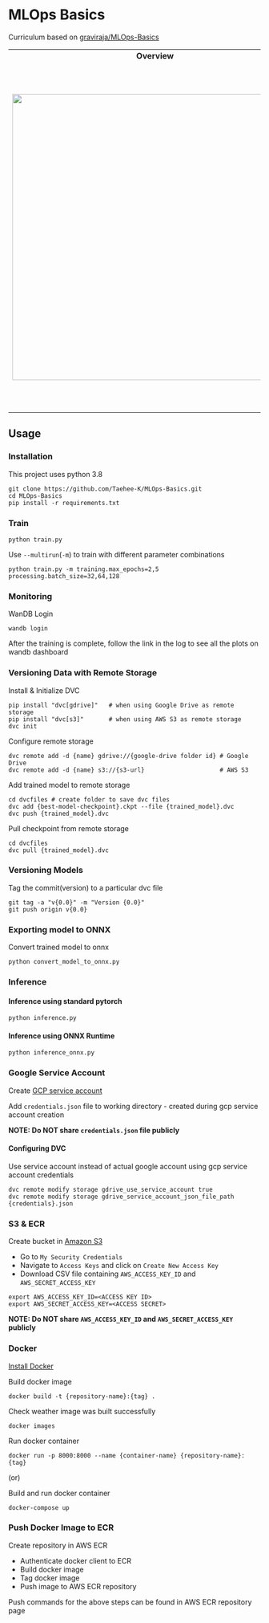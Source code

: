 # MLOps Basics

Curriculum based on [graviraja/MLOps-Basics](https://github.com/graviraja/MLOps-Basics)

<table>
<tr>
    <td align="center"><b>Overview</b></td>
    <td align="center"><b>Weekly Curriculum</b></td>
</tr>
<tr><td>

<img width = 570 src = "https://user-images.githubusercontent.com/63901494/149688252-d8c246ea-b11d-4c0a-9f0b-69a8348bb72c.png">

</td><td>

|  #  |                 Course                 | :triangular_flag_on_post: |
| :-: | :------------------------------------: | :-----------------------: |
|  0  |             Project Setup              |    :heavy_check_mark:     |
|  1  | Model Monitoring<br>Weights and Biases |    :heavy_check_mark:     |
|  2  |        Configurations<br>Hydra         |    :heavy_check_mark:     |
|  3  |      Data Version Control<br>DVC       |    :heavy_check_mark:     |
|  4  |        Model Packaging<br>ONNX         |    :heavy_check_mark:     |
|  5  |       Model Packaging<br>Docker        |    :heavy_check_mark:     |
|  6  |        CI/CD<br>GitHub Actions         |    :heavy_check_mark:     |
|  7  |     Container Registry<br>AWS ECR      |    :heavy_check_mark:     |
|  8  |  Serverless Deployment<br>AWS Lambda   |                           |
|  9  |    Prediction Monitoring<br>Kibana     |                           |

</td></tr>
</table>

## Usage

### Installation

This project uses python 3.8

```
git clone https://github.com/Taehee-K/MLOps-Basics.git
cd MLOps-Basics
pip install -r requirements.txt
```

### Train

```
python train.py
```

Use `--multirun`(`-m`) to train with different parameter combinations

```
python train.py -m training.max_epochs=2,5 processing.batch_size=32,64,128
```

### Monitoring

WanDB Login

```
wandb login
```

After the training is complete, follow the link in the log to see all the plots on wandb dashboard

### Versioning Data with Remote Storage

Install & Initialize DVC

```
pip install "dvc[gdrive]"   # when using Google Drive as remote storage
pip install "dvc[s3]"       # when using AWS S3 as remote storage
dvc init
```

Configure remote storage

```
dvc remote add -d {name} gdrive://{google-drive folder id} # Google Drive
dvc remote add -d {name} s3://{s3-url}                     # AWS S3
```

Add trained model to remote storage

```
cd dvcfiles # create folder to save dvc files
dvc add {best-model-checkpoint}.ckpt --file {trained_model}.dvc
dvc push {trained_model}.dvc
```

Pull checkpoint from remote storage

```
cd dvcfiles
dvc pull {trained_model}.dvc
```

### Versioning Models

Tag the commit(version) to a particular dvc file

```
git tag -a "v{0.0}" -m "Version {0.0}"
git push origin v{0.0}
```

### Exporting model to ONNX

Convert trained model to onnx

```
python convert_model_to_onnx.py
```

### Inference

#### Inference using standard pytorch

```
python inference.py
```

#### Inference using ONNX Runtime

```
python inference_onnx.py
```

<!--
### Inference using FastAPI

```
uvicorn app:app --host 0.0.0.0 --port 8000 --reload
```
-->

### Google Service Account

Create [GCP service account](https://cloud.google.com/docs/authentication/getting-started#creating_a_service_account)

Add `credentials.json` file to working directory - created during gcp service account creation

**NOTE: Do NOT share `credentials.json` file publicly**

#### Configuring DVC

Use service account instead of actual google account using gcp service account credentials

```
dvc remote modify storage gdrive_use_service_account true
dvc remote modify storage gdrive_service_account_json_file_path {credentials}.json
```

### S3 & ECR

Create bucket in [Amazon S3](https://console.aws.amazon.com/s3/)

- Go to `My Security Credentials`
- Navigate to `Access Keys` and click on `Create New Access Key`
- Download CSV file containing `AWS_ACCESS_KEY_ID` and `AWS_SECRET_ACCESS_KEY`

```
export AWS_ACCESS_KEY_ID=<ACCESS KEY ID>
export AWS_SECRET_ACCESS_KEY=<ACCESS SECRET>
```

**NOTE: Do NOT share `AWS_ACCESS_KEY_ID` and `AWS_SECRET_ACCESS_KEY` publicly**

### Docker

[Install Docker](https://docs.docker.com/engine/install/)

Build docker image

```
docker build -t {repository-name}:{tag} .
```

<!--
Delete docker image: docker rmi -f {image-id}
-->

Check weather image was built successfully

```
docker images
```

Run docker container

```
docker run -p 8000:8000 --name {container-name} {repository-name}:{tag}
```

<!--
Delete docker container
docker stop {continer-id}
docker rm {container-id}
-->

(or)

Build and run docker container

```
docker-compose up
```

<!--
## Structure
-->

### Push Docker Image to ECR

Create repository in AWS ECR

- Authenticate docker client to ECR
- Build docker image
- Tag docker image
- Push image to AWS ECR repository

Push commands for the above steps can be found in AWS ECR repository page

<!--
Authenticate docker client to ECR
```
aws ecr get-login-password --region us-east-2 | docker login --username AWS --password-stdin 150017854996.dkr.ecr.us-east-2.amazonaws.com
```
Build docker image
```
docker build -t mlops-basics:{tag} .
```
Tag docker image
```
docker tag mlops-basics:{tag} 150017854996.dkr.ecr.us-east-2.amazonaws.com/mlops-basics:{tag}
```
Push image to AWS ECR repository
```
docker push 150017854996.dkr.ecr.us-east-2.amazonaws.com/mlops-basics:{tag}
```
-->
